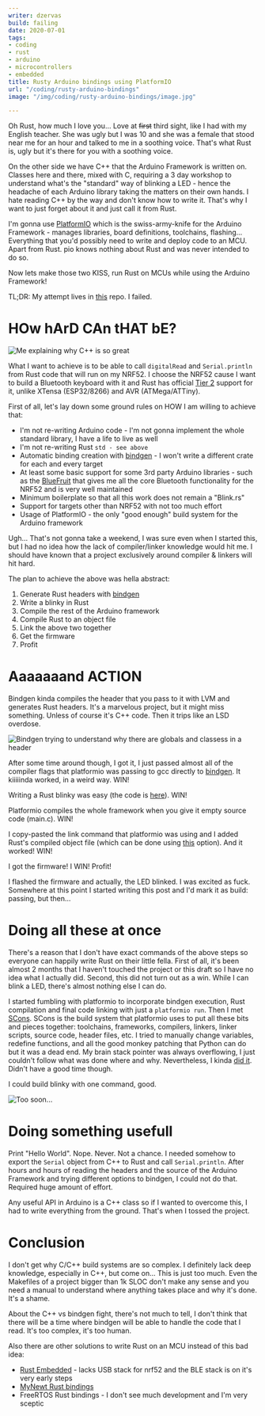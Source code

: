 ```yaml
---
writer: dzervas
build: failing
date: 2020-07-01
tags:
- coding
- rust
- arduino
- microcontrollers
- embedded
title: Rusty Arduino bindings using PlatformIO
url: "/coding/rusty-arduino-bindings"
image: "/img/coding/rusty-arduino-bindings/image.jpg"

---
```

Oh Rust, how much I love you... Love at ~~first~~ third sight, like I had with my English teacher. She was ugly but I was 10 and she was a female that stood near me for an hour and talked to me in a soothing voice. That's what Rust is, ugly but it's there for you with a soothing voice.

<!--more-->

On the other side we have C++ that the Arduino Framework is written on. Classes here and there, mixed with C, requiring a 3 day workshop to understand what's the "standard" way of blinking a LED - hence the headache of each Arduino library taking the matters on their own hands. I hate reading C++ by the way and don't know how to write it. That's why I want to just forget about it and just call it from Rust.

I'm gonna use [PlatformIO](platformio.org/) which is the swiss-army-knife for the Arduino Framework - manages libraries, board definitions, toolchains, flashing... Everything that you'd possibly need to write and deploy code to an MCU. Apart from Rust. pio knows nothing about Rust and was never intended to do so.

Now lets make those two KISS, run Rust on MCUs while using the Arduino Framework!

TL;DR: My attempt lives in [this](https://github.com/dzervas/platformio-arduino-rust) repo. I failed.

# HOw hArD CAn tHAT bE?

![Me explaining why C++ is so great](/img/coding/rusty-arduino-bindings/how-hard-can-that-be.jpg)

What I want to achieve is to be able to call `digitalRead` and `Serial.println`
from Rust code that will run on my NRF52. I choose the NRF52 cause I want to
build a Bluetooth keyboard with it and Rust has official [Tier 2](https://forge.rust-lang.org/release/platform-support.html#tier-2)
support for it, unlike XTensa (ESP32/8266) and AVR (ATMega/ATTiny).

First of all, let's lay down some ground rules on HOW I am willing to achieve that:

* I'm not re-writing Arduino code - I'm not gonna implement the whole standard library, I have a life to live as well
* I'm not re-writing Rust `std - see above`
* Automatic binding creation with [bindgen](https://github.com/rust-lang/rust-bindgen) - I won't write a different crate for each and every target
* At least some basic support for some 3rd party Arduino libraries - such as the [BlueFruit](https://github.com/adafruit/Adafruit_nRF52_Arduino/tree/master/libraries/Bluefruit52Lib) that gives me all the core Bluetooth functionality for the NRF52 and is very well maintained
* Minimum boilerplate so that all this work does not remain a "Blink.rs"
* Support for targets other than NRF52 with not too much effort
* Usage of PlatformIO - the only "good enough" build system for the Arduino framework

Ugh... That's not gonna take a weekend, I was sure even when I started this, but I had no idea how the lack of compiler/linker knowledge would hit me. I should have known that a project exclusively around compiler & linkers will hit hard.

The plan to achieve the above was hella abstract:

1. Generate Rust headers with [bindgen](https://github.com/rust-lang/rust-bindgen)
2. Write a blinky in Rust
3. Compile the rest of the Arduino framework
4. Compile Rust to an object file
5. Link the above two together
6. Get the firmware
7. Profit

# Aaaaaaand ACTION

Bindgen kinda compiles the header that you pass to it with LVM and generates Rust headers. It's a marvelous project, but it might miss something. Unless of course it's C++ code. Then it trips like an LSD overdose.

![Bindgen trying to understand why there are globals and classess in a header](/img/1-m9slyvmopbkne3qmx7xfsa.jpeg)

After some time around though, I got it, I just passed almost all of the compiler flags that platformio was passing to gcc directly to [bindgen](https://github.com/rust-lang/rust-bindgen). It kiiiiinda worked, in a weird way. WIN!

Writing a Rust blinky was easy (the code is [here](https://github.com/dzervas/platformio-arduino-rust/blob/master/src/lib.rs)). WIN!

Platformio compiles the whole framework when you give it empty source code (main.c). WIN!

I copy-pasted the link command that platformio was using and I added Rust's compiled object file (which can be done using [this](https://github.com/dzervas/platformio-arduino-rust/blob/master/.cargo/config#L5) option). And it worked! WIN!

I got the firmware! I WIN! Profit!

I flashed the firmware and actually, the LED blinked. I was excited as fuck. Somewhere at this point I started writing this post and I'd mark it as build: passing, but then...

# Doing all these at once

There's a reason that I don't have exact commands of the above steps so everyone can happily write Rust on their little fella. First of all, it's been almost 2 months that I haven't touched the project or this draft so I have no idea what I actually did. Second, this did not turn out as a win. While I can blink a LED, there's almost nothing else I can do.

I started fumbling with platformio to incorporate bindgen execution, Rust compilation and final code linking with just a `platformio run`. Then I met [SCons](https://scons.org/). SCons is the build system that platformio uses to put all these bits and pieces together: toolchains, frameworks, compilers, linkers, linker scripts, source code, header files, etc. I tried to manually change variables, redefine functions, and all the good monkey patching that Python can do but it was a dead end. My brain stack pointer was always overflowing, I just couldn't follow what was done where and why. Nevertheless, I kinda [did it](https://github.com/dzervas/platformio-arduino-rust/blob/master/cargo_build.py). Didn't have a good time though.

I could build blinky with one command, good.

![Too soon...](/img/64176833-silhouette-of-happy-people-jumping-over-firework-concept-about-having-fun-and-success.jpg)

# Doing something usefull

Print "Hello World". Nope. Never. Not a chance. I needed somehow to export the `Serial` object from C++ to Rust and call `Serial.println`. After hours and hours of reading the headers and the source of the Arduino Framework and trying different options to bindgen, I could not do that. Required huge amount of effort.

Any useful API in Arduino is a C++ class so if I wanted to overcome this, I had to write everything from the ground. That's when I tossed the project.

# Conclusion

I don't get why C/C++ build systems are so complex. I definitely lack deep knowledge, especially in C++, but come on... This is just too much. Even the Makefiles of a project bigger than 1k SLOC don't make any sense and you need a manual to understand where anything takes place and why it's done. It's a shame.

About the C++ vs bindgen fight, there's not much to tell, I don't think that there will be a time where bindgen will be able to handle the code that I read. It's too complex, it's too human.

Also there are other solutions to write Rust on an MCU instead of this bad idea:

* [Rust Embedded](https://rust-embedded.github.io) - lacks USB stack for nrf52 and the BLE stack is on it's very early steps
* [MyNewt Rust bindings](https://mynewt.apache.org/latest/tutorials/other/rust.html)
* FreeRTOS Rust bindings - I don't see much development and I'm very sceptic
